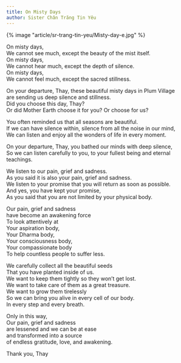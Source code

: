 ```yaml
---
title: On Misty Days
author: Sister Chân Trăng Tin Yêu
---
```


{% image "article/sr-trang-tin-yeu/Misty-day-e.jpg" %}

<div class="verse"><p>On misty days,<br/>
We cannot see much, except the beauty of the mist itself.<br/>
On misty days,<br/>
We cannot hear much, except the depth of silence.<br/>
On misty days,<br/>
We cannot feel much, except the sacred stillness.</p>

<p>On your departure, Thay, these beautiful misty days in Plum Village<br/>
are sending us deep silence and stillness.<br/>
Did you choose this day, Thay?<br/>
Or did Mother Earth choose it for you? Or choose for us?</p>

<p>You often reminded us that all seasons are beautiful.<br/>
If we can have silence within, silence from all the noise in our mind,<br/>
We can listen and enjoy all the wonders of life in every moment.</p>

<p>On your departure, Thay, you bathed our minds with deep silence,<br/>
So we can listen carefully to you, to your fullest being and eternal teachings.</p>

<p>We listen to our pain, grief and sadness.<br/>
As you said it is also your pain, grief and sadness.<br/>
We listen to your promise that you will return as soon as possible.<br/>
And yes, you have kept your promise,<br/>
As you said that you are not limited by your physical body.</p>

<p>Our pain, grief and sadness<br/>
have become an awakening force<br/>
To look attentively at<br/>
Your aspiration body,<br/>
Your Dharma body,<br/>
Your consciousness body,<br/>
Your compassionate body<br/>
To help countless people to suffer less.</p>

<p>We carefully collect all the beautiful seeds<br/>
That you have planted inside of us.<br/>
We want to keep them tightly so they won’t get lost.<br/>
We want to take care of them as a great treasure.<br/>
We want to grow them tirelessly<br/>
So we can bring you alive in every cell of our body.<br/>
In every step and every breath.</p>

<p>Only in this way,<br/>
Our pain, grief and sadness<br/>
are lessened and we can be at ease<br/>
and transformed into a source<br/>
of endless gratitude, love, and awakening.</p>

<p class="signoff"><span class="signoff-lvl-1">Thank you, Thay</span></p>
</div>
